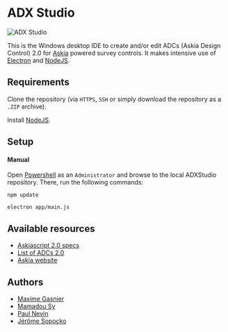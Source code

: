 ADX Studio
==========

![ADX Studio](https://dl.dropboxusercontent.com/u/4885226/adx-studio_icon.png)

This is the Windows desktop IDE to create and/or edit ADCs (Askia Design Control) 2.0 for [Askia](http://www.askia.com/) powered survey controls. It makes intensive use of [Electron](https://github.com/atom/electron) and [NodeJS](https://nodejs.org/en/).

Requirements
------------

Clone the repository (via `HTTPS`, `SSH` or simply download the repository as a `.ZIP` archive).

Install [NodeJS](https://nodejs.org/download/).

Setup
-----

#### Manual

Open [Powershell](https://msdn.microsoft.com/en-us/dd742419) as an `Administrator` and browse to the local ADXStudio repository. There, run the following commands:

```
npm update
```

```
electron app/main.js
```

Available resources
-------------------

-	[Askiascript 2.0 specs](https://dev.askia.com/projects/askiadesign/wiki/Askiadesign_askiascript_2_0_specifications)
-	[List of ADCs 2.0](https://support.askia.com/hc/en-us/sections/200009182-askia-design-control-ADC-2-0-Javascript-)
-	[Askia website](http://askia.com/)

Authors
-------

-	[Maxime Gasnier](https://github.com/Maximeesilv)
-	[Mamadou Sy](https://github.com/MamadouSy)
-	[Paul Nevin](https://github.com/uncleserb)
-	[Jérôme Sopoçko](https://github.com/BadJerry)
